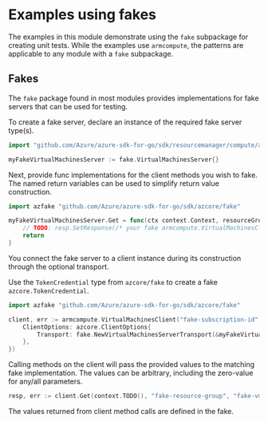 # Examples using fakes

The examples in this module demonstrate using the `fake` subpackage for creating unit tests.
While the examples use `armcompute`, the patterns are applicable to any module with a `fake` subpackage.

## Fakes

The `fake` package found in most modules provides implementations for fake servers that can be used for testing.

To create a fake server, declare an instance of the required fake server type(s).

```go
import "github.com/Azure/azure-sdk-for-go/sdk/resourcemanager/compute/armcompute/v5/fake"

myFakeVirtualMachinesServer := fake.VirtualMachinesServer{}
```

Next, provide func implementations for the client methods you wish to fake.
The named return variables can be used to simplify return value construction.

```go
import azfake "github.com/Azure/azure-sdk-for-go/sdk/azcore/fake"

myFakeVirtualMachinesServer.Get = func(ctx context.Context, resourceGroupName string, vmName string, options *armcompute.VirtualMachinesClientGetOptions) (resp azfake.Responder[armcompute.VirtualMachinesClientGetResponse], errResp azfake.ErrorResponder) {
	// TODO: resp.SetResponse(/* your fake armcompute.VirtualMachinesClientGetResponse response */)
	return
}
```

You connect the fake server to a client instance during its construction through the optional transport.

Use the `TokenCredential` type from `azcore/fake` to create a fake `azcore.TokenCredential`.

```go
import azfake "github.com/Azure/azure-sdk-for-go/sdk/azcore/fake"

client, err := armcompute.VirtualMachinesClient("fake-subscription-id", &azfake.TokenCredential{}, &arm.ClientOptions{
	ClientOptions: azcore.ClientOptions{
		Transport: fake.NewVirtualMachinesServerTransport(&myFakeVirtualMachinesServer),
	},
})
```

Calling methods on the client will pass the provided values to the matching fake implementation.
The values can be arbitrary, including the zero-value for any/all parameters.

```go
resp, err := client.Get(context.TODO(), "fake-resource-group", "fake-vm", nil)
```

The values returned from client method calls are defined in the fake.
